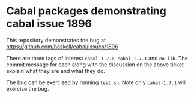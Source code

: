 # Cabal packages demonstrating cabal issue 1896

This repository demonstrates the bug at https://github.com/haskell/cabal/issues/1896

There are three tags of interest `cabal-1.7.0`, `cabal-1.7.1` and `no-lib`.
The commit message for each along with the discussion on the above ticket
explain what they are and what they do.

The bug can be exercised by running `test.sh`. Note only `cabal-1.7.1` will
exercise the bug.
